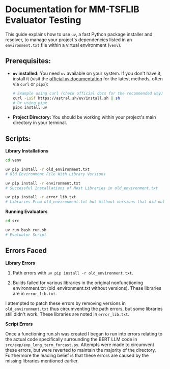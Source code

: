 # Documentation for MM-TSFLIB Evaluator Testing

This guide explains how to use `uv`, a fast Python package installer and resolver, to manage your project's dependencies listed in an `environment.txt` file within a virtual environment (`venv`).

## **Prerequisites:**

*   **`uv` installed:** You need `uv` available on your system. If you don't have it, install it (visit the [official `uv` documentation](https://github.com/astral-sh/uv) for the latest methods, often via `curl` or `pipx`):
    ```bash
    # Example using curl (check official docs for the recommended way)
    curl -LsSf https://astral.sh/uv/install.sh | sh
    # Or using pipx
    pipx install uv
    ```
*   **Project Directory:** You should be working within your project's main directory in your terminal.

## **Scripts:**

**Library Installations**

``` bash
cd venv

uv pip install -r old_environment.txt 
# Old Environment File With Library Versions

uv pip install -r environment.txt
# Successful Installations of Most Libraries in old_environment.txt

uv pip install -r error_lib.txt
# Libraries From old_environment.txt but Without versions that did not has successful installations.
```
**Running Evaluators**
```bash
cd src

uv run bash run.sh
# Evaluator Script
```

## **Errors Faced**

**Library Errors**

1. Path errors with `uv pip install -r old_environment.txt`.

2. Builds failed for various libraries in the original nonfunctioning environment.txt (old_environment.txt without versions). These libraries are in `error_lib.txt`.

I attempted to patch these errors by removing versions in `old_environment.txt` thus circumventing the path errors, but some libraries still didn't work. These libraries are noted in `error_lib.txt`.

**Script Errors**

Once a functioning run.sh was created I began to run into errors relating to the actual code specifically surrounding the BERT LLM code in `src/exp/exp_long_term_forcast.py`. Attempts were made to circumvent these errors, but were reverted to maintain the majority of the directory. Furthermore the leading belief is that these errors are caused by the missing libraries mentioned earlier.